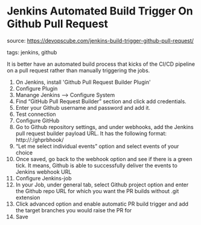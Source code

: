 # Jenkins Automated Build Trigger On Github Pull Request

source: https://devopscube.com/jenkins-build-trigger-github-pull-request/

tags: jenkins, github

It is better have an automated build process that kicks of the CI/CD pipeline on a pull request rather than manually triggering the jobs.

1. On Jenkins, install 'Github Pull Request Builder Plugin'
2. Configure Plugin
  1. Manange Jenkins --> Configure System
  2. Find “GitHub Pull Request Builder” section and click add credentials.
  3. Enter your Github username and password and add it.
  4. Test connection
3. Configure GitHub
  1. Go to Github repository settings, and under webhooks, add the Jenkins pull request builder payload URL. It has the following format: http://<Jenkins-IP>:<port>/ghprbhook/
  2. “Let me select individual events” option and select events of your choice
  3. Once saved, go back to the webhook option and see if there is a green tick. It means, Github is able to successfully deliver the events to Jenkins webhook URL
4. Configure Jenkins-job
  1. In your Job, under general tab, select Github project option and enter the Github repo URL for which you want the PR builds without .git extension
  2. Click advanced option and enable automatic PR build trigger and add the target branches you would raise the PR for
  3. Save
